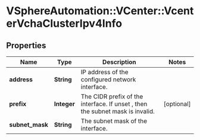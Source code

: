 # VSphereAutomation::VCenter::VcenterVchaClusterIpv4Info

## Properties
Name | Type | Description | Notes
------------ | ------------- | ------------- | -------------
**address** | **String** | IP address of the configured network interface. | 
**prefix** | **Integer** | The CIDR prefix of the interface. If unset , then the subnet mask is invalid. | [optional] 
**subnet_mask** | **String** | The subnet mask of the interface. | 


